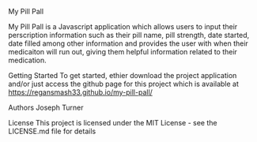 
My Pill Pall

My Pill Pall is a Javascript application which allows users to input their perscription information such as their pill name, pill strength, date started, date filled among other information and provides the user with when their medicaiton will run out, giving them helpful information related to their medication.

Getting Started
To get started, ethier download the project application and/or just access the github page for this project which is available at https://regansmash33.github.io/my-pill-pall/

Authors
Joseph Turner

License
This project is licensed under the MIT License - see the LICENSE.md file for details
